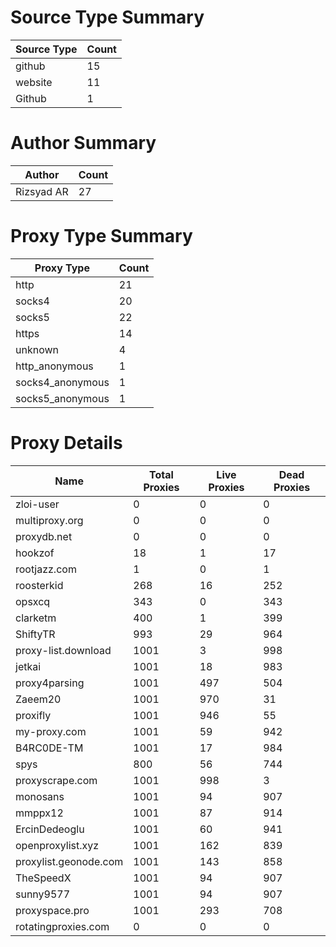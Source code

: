 # Source Type Summary

| Source Type | Count |
|-------------|-------|
| github | 15 |
| website | 11 |
| Github | 1 |


# Author Summary

| Author | Count |
|--------|-------|
| Rizsyad AR | 27 |


# Proxy Type Summary

| Proxy Type | Count |
|------------|-------|
| http | 21 |
| socks4 | 20 |
| socks5 | 22 |
| https | 14 |
| unknown | 4 |
| http_anonymous | 1 |
| socks4_anonymous | 1 |
| socks5_anonymous | 1 |


# Proxy Details

| Name | Total Proxies | Live Proxies | Dead Proxies |
|------|---------------|--------------|---------------|
| zloi-user | 0 | 0 | 0 |
| multiproxy.org | 0 | 0 | 0 |
| proxydb.net | 0 | 0 | 0 |
| hookzof | 18 | 1 | 17 |
| rootjazz.com | 1 | 0 | 1 |
| roosterkid | 268 | 16 | 252 |
| opsxcq | 343 | 0 | 343 |
| clarketm | 400 | 1 | 399 |
| ShiftyTR | 993 | 29 | 964 |
| proxy-list.download | 1001 | 3 | 998 |
| jetkai | 1001 | 18 | 983 |
| proxy4parsing | 1001 | 497 | 504 |
| Zaeem20 | 1001 | 970 | 31 |
| proxifly | 1001 | 946 | 55 |
| my-proxy.com | 1001 | 59 | 942 |
| B4RC0DE-TM | 1001 | 17 | 984 |
| spys | 800 | 56 | 744 |
| proxyscrape.com | 1001 | 998 | 3 |
| monosans | 1001 | 94 | 907 |
| mmppx12 | 1001 | 87 | 914 |
| ErcinDedeoglu | 1001 | 60 | 941 |
| openproxylist.xyz | 1001 | 162 | 839 |
| proxylist.geonode.com | 1001 | 143 | 858 |
| TheSpeedX | 1001 | 94 | 907 |
| sunny9577 | 1001 | 94 | 907 |
| proxyspace.pro | 1001 | 293 | 708 |
| rotatingproxies.com | 0 | 0 | 0 |
